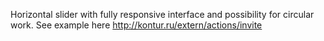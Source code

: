 Horizontal slider with fully responsive interface and possibility for circular work.
See example here http://kontur.ru/extern/actions/invite
